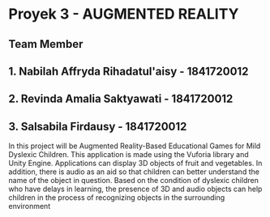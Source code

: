 # Proyek 3 - AUGMENTED REALITY
## Team Member
## 1. Nabilah Affryda Rihadatul'aisy - 1841720012
## 2. Revinda Amalia Saktyawati - 1841720012
## 3. Salsabila Firdausy - 1841720012

In this project will be Augmented Reality-Based Educational Games for Mild Dyslexic Children. 
This application is made using the Vuforia library and Unity Engine. Applications can display 3D objects of fruit and vegetables. 
In addition, there is audio as an aid so that children can better understand the name of the object in question. 
Based on the condition of dyslexic children who have delays in learning, the presence of 3D and audio objects can help children in 
the process of recognizing objects in the surrounding environment
